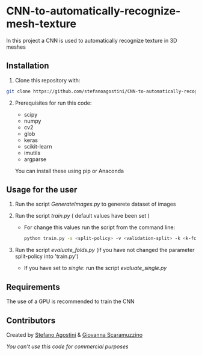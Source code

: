 # CNN-to-automatically-recognize-mesh-texture

In this project a CNN is used to automatically recognize texture in 3D meshes

## Installation

1. Clone this repository with:
```sh
git clone https://github.com/stefanoagostini/CNN-to-automatically-recognize-mesh-texture.git
```
2. Prerequisites for run this code:
    * scipy    
    * numpy 
    * cv2
    * glob
    * keras
    * scikit-learn
    * imutils
    * argparse
    
   You can install these using pip or Anaconda

## Usage for the user

1. Run the script _GenerateImages.py_ to generete dataset of images

2. Run the script _train.py_ ( default values have been set ) 

    - For change this values run the script from the command line:
        ```sh
        python train.py -s <split-policy> -v <validation-split> -k <k-fold> -b <batch-size> -e <epochs>

        ```
3. Run the script _evaluate_folds.py_ (if you have not changed the parameter split-policy into 'train.py')
    
    - If you have set <split-policy> to _single_: run the script _evaluate_single.py_
    
  
## Requirements

The use of a GPU is recommended to train the CNN

## Contributors
Created by [Stefano Agostini](https://github.com/stefanoagostini) & [Giovanna Scaramuzzino](https://github.com/ScaramuzzinoGiovanna)



_You can't use this code for commercial purposes_